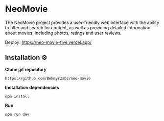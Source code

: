 # NeoMovie

The NeoMovie project provides a user-friendly web interface with the ability to filter and search for content, as well as providing detailed information about movies, including photos, ratings and user reviews.

Deploy: https://neo-movie-five.vercel.app/

## Installation ⚙️

**Clone git repository**

```
https://github.com/BekmyrzaDz/neo-movie
```

**Installation dependencies**

```
npm install
```

**Run**

```
npm run dev
```
